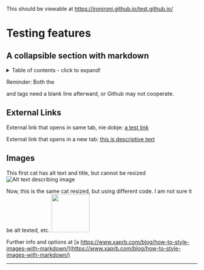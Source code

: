 This should be viewable at https://ironironi.github.io/test.github.io/ 

# Testing features

## A collapsible section with markdown

<details>
  <summary>Table of contents - click to expand!</summary>

### Heading
  
  1. A numbered
  2. list
     * With some
     * Sub bullets

</details>

Reminder: Both the <summary> and </details> tags need a blank line afterward, or Github may not cooperate.

## External Links

External link that opens in same tab, nie dobje: [a test link](https://hebrewlion.com)

External link that opens in a new tab: <a href="http://hebrewlion.com" target="_blank">this is descriptive text</a>

## Images

This first cat has alt text and title, but cannot be resized
![Alt text describing image](https://1000logos.net/wp-content/uploads/2021/05/GitHub-logo.png "How do you like this image? This is additional info, beyond alt text")

Now, this is the same cat resized, but using different code. I am not sure it be alt texted, etc.
<img src="https://1000logos.net/wp-content/uploads/2021/05/GitHub-logo.png" width="100">

Further info and options at [a https://www.xaprb.com/blog/how-to-style-images-with-markdown/](https://www.xaprb.com/blog/how-to-style-images-with-markdown/)

---------------

